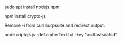 sudo apt install nodejs npm

npm install crypto-js

Remove -i from curl burpsuite and redirect output.


node criptojs.js -def cipherText.txt -key "asdfasfsdafsd"
